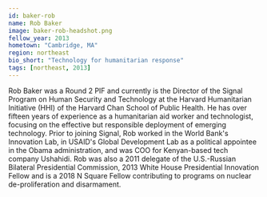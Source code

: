 ```yaml
---
id: baker-rob
name: Rob Baker
image: baker-rob-headshot.png
fellow_year: 2013
hometown: "Cambridge, MA"
region: northeast
bio_short: "Technology for humanitarian response"
tags: [northeast, 2013]
---
```

Rob Baker was a Round 2 PIF and currently is the Director of the Signal Program on Human Security and Technology at the Harvard Humanitarian Initiative (HHI) of the Harvard Chan School of Public Health. He has over fifteen years of experience as a humanitarian aid worker and technologist, focusing on the effective but responsible deployment of emerging technology. Prior to joining Signal, Rob worked in the World Bank's Innovation Lab, in USAID's Global Development Lab as a political appointee in the Obama administration, and was COO for Kenyan-based tech company Ushahidi. Rob was also a 2011 delegate of the U.S.-Russian Bilateral Presidential Commission, 2013 White House Presidential Innovation Fellow and is a 2018 N Square Fellow contributing to programs on nuclear de-proliferation and disarmament.
